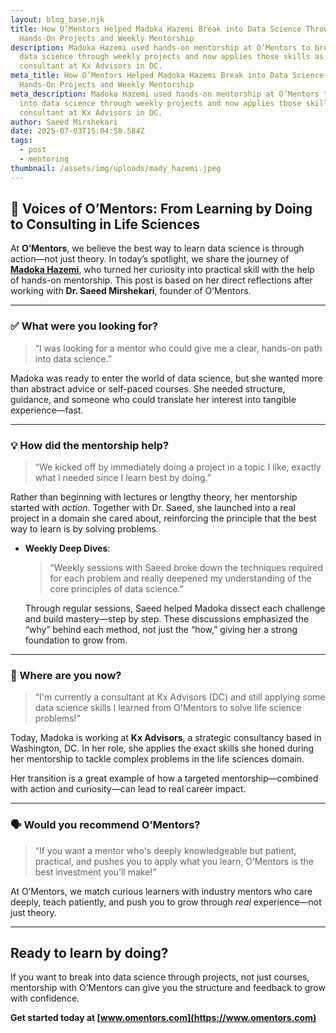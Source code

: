 ```yaml
---
layout: blog_base.njk
title: How O’Mentors Helped Madoka Hazemi Break into Data Science Through
  Hands-On Projects and Weekly Mentorship
description: Madoka Hazemi used hands-on mentorship at O’Mentors to break into
  data science through weekly projects and now applies those skills as a
  consultant at Kx Advisors in DC.
meta_title: How O’Mentors Helped Madoka Hazemi Break into Data Science Through
  Hands-On Projects and Weekly Mentorship
meta_description: Madoka Hazemi used hands-on mentorship at O’Mentors to break
  into data science through weekly projects and now applies those skills as a
  consultant at Kx Advisors in DC.
author: Saeed Mirshekari
date: 2025-07-03T15:04:58.584Z
tags:
  - post
  - mentoring
thumbnail: /assets/img/uploads/mady_hazemi.jpeg
---
```

## 🌟 Voices of O’Mentors: From Learning by Doing to Consulting in Life Sciences

At **O’Mentors**, we believe the best way to learn data science is through action—not just theory. In today’s spotlight, we share the journey of [**Madoka Hazemi**](https://www.linkedin.com/in/madoka-hazemi-98056350/), who turned her curiosity into practical skill with the help of hands-on mentorship. This post is based on her direct reflections after working with **Dr. Saeed Mirshekari**, founder of O’Mentors.

---

### ✅ What were you looking for?

> “I was looking for a mentor who could give me a clear, hands-on path into data science.”

Madoka was ready to enter the world of data science, but she wanted more than abstract advice or self-paced courses. She needed structure, guidance, and someone who could translate her interest into tangible experience—fast.

---

### 💡 How did the mentorship help?

> “We kicked off by immediately doing a project in a topic I like, exactly what I needed since I learn best by doing.”

Rather than beginning with lectures or lengthy theory, her mentorship started with *action*. Together with Dr. Saeed, she launched into a real project in a domain she cared about, reinforcing the principle that the best way to learn is by solving problems.

* **Weekly Deep Dives**:

  > “Weekly sessions with Saeed broke down the techniques required for each problem and really deepened my understanding of the core principles of data science.”

  Through regular sessions, Saeed helped Madoka dissect each challenge and build mastery—step by step. These discussions emphasized the “why” behind each method, not just the “how,” giving her a strong foundation to grow from.

---

### 🚀 Where are you now?

> “I'm currently a consultant at Kx Advisors (DC) and still applying some data science skills I learned from O'Mentors to solve life science problems!”

Today, Madoka is working at **Kx Advisors**, a strategic consultancy based in Washington, DC. In her role, she applies the exact skills she honed during her mentorship to tackle complex problems in the life sciences domain.

Her transition is a great example of how a targeted mentorship—combined with action and curiosity—can lead to real career impact.

---

### 🗣️ Would you recommend O’Mentors?

> “If you want a mentor who's deeply knowledgeable but patient, practical, and pushes you to apply what you learn, O’Mentors is the best investment you’ll make!”

At O’Mentors, we match curious learners with industry mentors who care deeply, teach patiently, and push you to grow through *real* experience—not just theory.

---

## Ready to learn by doing?

If you want to break into data science through projects, not just courses, mentorship with O’Mentors can give you the structure and feedback to grow with confidence.

**Get started today at [www.omentors.com](https://www.omentors.com)**
